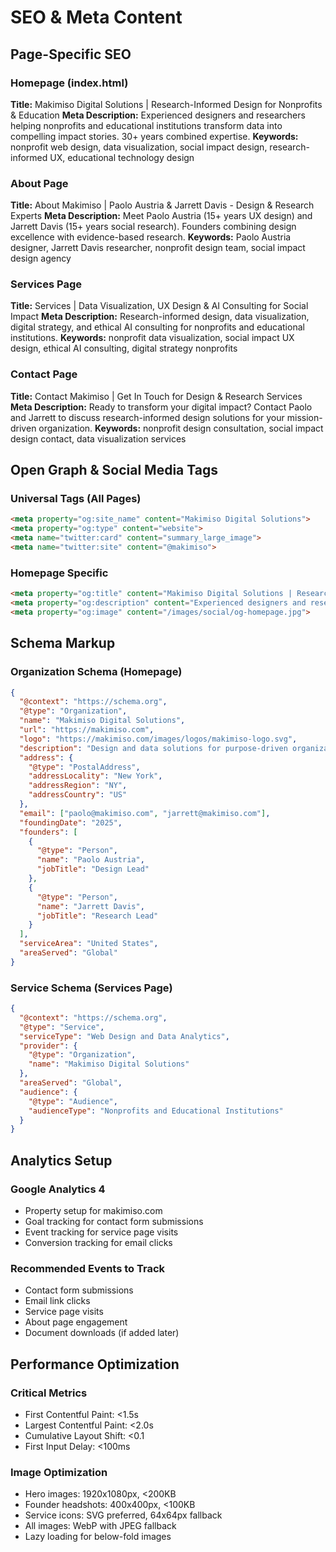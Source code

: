 # SEO & Meta Content

## Page-Specific SEO

### Homepage (index.html)
**Title:** Makimiso Digital Solutions | Research-Informed Design for Nonprofits & Education
**Meta Description:** Experienced designers and researchers helping nonprofits and educational institutions transform data into compelling impact stories. 30+ years combined expertise.
**Keywords:** nonprofit web design, data visualization, social impact design, research-informed UX, educational technology design

### About Page
**Title:** About Makimiso | Paolo Austria & Jarrett Davis - Design & Research Experts
**Meta Description:** Meet Paolo Austria (15+ years UX design) and Jarrett Davis (15+ years social research). Founders combining design excellence with evidence-based research.
**Keywords:** Paolo Austria designer, Jarrett Davis researcher, nonprofit design team, social impact design agency

### Services Page
**Title:** Services | Data Visualization, UX Design & AI Consulting for Social Impact
**Meta Description:** Research-informed design, data visualization, digital strategy, and ethical AI consulting for nonprofits and educational institutions.
**Keywords:** nonprofit data visualization, social impact UX design, ethical AI consulting, digital strategy nonprofits

### Contact Page
**Title:** Contact Makimiso | Get In Touch for Design & Research Services
**Meta Description:** Ready to transform your digital impact? Contact Paolo and Jarrett to discuss research-informed design solutions for your mission-driven organization.
**Keywords:** nonprofit design consultation, social impact design contact, data visualization services

## Open Graph & Social Media Tags

### Universal Tags (All Pages)
```html
<meta property="og:site_name" content="Makimiso Digital Solutions">
<meta property="og:type" content="website">
<meta name="twitter:card" content="summary_large_image">
<meta name="twitter:site" content="@makimiso">
```

### Homepage Specific
```html
<meta property="og:title" content="Makimiso Digital Solutions | Research-Informed Design">
<meta property="og:description" content="Experienced designers and researchers helping nonprofits transform data into compelling impact stories.">
<meta property="og:image" content="/images/social/og-homepage.jpg">
```

## Schema Markup

### Organization Schema (Homepage)
```json
{
  "@context": "https://schema.org",
  "@type": "Organization",
  "name": "Makimiso Digital Solutions",
  "url": "https://makimiso.com",
  "logo": "https://makimiso.com/images/logos/makimiso-logo.svg",
  "description": "Design and data solutions for purpose-driven organizations",
  "address": {
    "@type": "PostalAddress",
    "addressLocality": "New York",
    "addressRegion": "NY",
    "addressCountry": "US"
  },
  "email": ["paolo@makimiso.com", "jarrett@makimiso.com"],
  "foundingDate": "2025",
  "founders": [
    {
      "@type": "Person",
      "name": "Paolo Austria",
      "jobTitle": "Design Lead"
    },
    {
      "@type": "Person", 
      "name": "Jarrett Davis",
      "jobTitle": "Research Lead"
    }
  ],
  "serviceArea": "United States",
  "areaServed": "Global"
}
```

### Service Schema (Services Page)
```json
{
  "@context": "https://schema.org",
  "@type": "Service",
  "serviceType": "Web Design and Data Analytics",
  "provider": {
    "@type": "Organization",
    "name": "Makimiso Digital Solutions"
  },
  "areaServed": "Global",
  "audience": {
    "@type": "Audience",
    "audienceType": "Nonprofits and Educational Institutions"
  }
}
```

## Analytics Setup

### Google Analytics 4
- Property setup for makimiso.com
- Goal tracking for contact form submissions
- Event tracking for service page visits
- Conversion tracking for email clicks

### Recommended Events to Track
- Contact form submissions
- Email link clicks
- Service page visits
- About page engagement
- Document downloads (if added later)

## Performance Optimization

### Critical Metrics
- First Contentful Paint: <1.5s
- Largest Contentful Paint: <2.0s
- Cumulative Layout Shift: <0.1
- First Input Delay: <100ms

### Image Optimization
- Hero images: 1920x1080px, <200KB
- Founder headshots: 400x400px, <100KB
- Service icons: SVG preferred, 64x64px fallback
- All images: WebP with JPEG fallback
- Lazy loading for below-fold images
